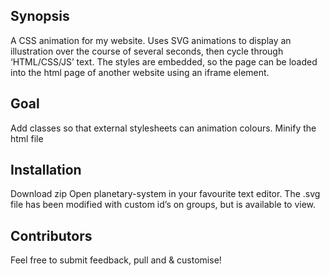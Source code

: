 ## Synopsis

A CSS animation for my website. 
Uses SVG animations to display an illustration over the course of several seconds, then cycle through ‘HTML/CSS/JS’ text.
The styles are embedded, so the page can be loaded into the html page of another website using an iframe element.

## Goal

Add classes so that external stylesheets can animation colours.
Minify the html file


## Installation

Download zip
Open planetary-system in your favourite text editor.
The .svg file has been modified with custom id’s on groups, but is available to view.


## Contributors

Feel free to submit feedback, pull and & customise! 


